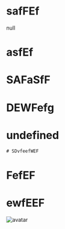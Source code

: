 # safFEf
null
# asfEf
# SAFaSfF
# DEWFefg
# undefined

    # SDvfeefWEF
# FefEF
# ewfEEF
![avatar](https://avatars0.githubusercontent.com/u/3063240?v=4)